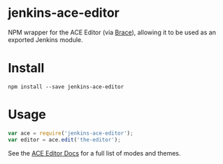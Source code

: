 # jenkins-ace-editor
NPM wrapper for the ACE Editor (via [Brace](https://github.com/thlorenz/brace)), allowing it to be used as
an exported Jenkins module.

# Install

```
npm install --save jenkins-ace-editor
```

# Usage

```javascript
var ace = require('jenkins-ace-editor');
var editor = ace.edit('the-editor');
```

See the [ACE Editor Docs](http://ace.c9.io/#nav=howto) for a full list of modes and themes.
